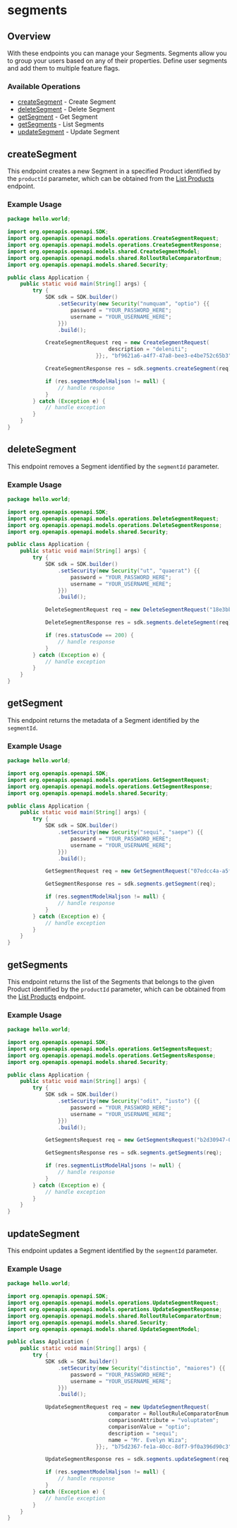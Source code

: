 # segments

## Overview

With these endpoints you can manage your Segments.
Segments allow you to group your users based on any of their properties. Define user segments and add them to multiple feature flags.

### Available Operations

* [createSegment](#createsegment) - Create Segment
* [deleteSegment](#deletesegment) - Delete Segment
* [getSegment](#getsegment) - Get Segment
* [getSegments](#getsegments) - List Segments
* [updateSegment](#updatesegment) - Update Segment

## createSegment

This endpoint creates a new Segment in a specified Product 
identified by the `productId` parameter, which can be obtained from the [List Products](#operation/get-products) endpoint.

### Example Usage

```java
package hello.world;

import org.openapis.openapi.SDK;
import org.openapis.openapi.models.operations.CreateSegmentRequest;
import org.openapis.openapi.models.operations.CreateSegmentResponse;
import org.openapis.openapi.models.shared.CreateSegmentModel;
import org.openapis.openapi.models.shared.RolloutRuleComparatorEnum;
import org.openapis.openapi.models.shared.Security;

public class Application {
    public static void main(String[] args) {
        try {
            SDK sdk = SDK.builder()
                .setSecurity(new Security("numquam", "optio") {{
                    password = "YOUR_PASSWORD_HERE";
                    username = "YOUR_USERNAME_HERE";
                }})
                .build();

            CreateSegmentRequest req = new CreateSegmentRequest(                new CreateSegmentModel(RolloutRuleComparatorEnum.NUMBER_LESS_OR_EQUALS, "ex", "repellat", "quae") {{
                                description = "deleniti";
                            }};, "bf9621a6-a4f7-47a8-bee3-e4be752c65b3");            

            CreateSegmentResponse res = sdk.segments.createSegment(req);

            if (res.segmentModelHaljson != null) {
                // handle response
            }
        } catch (Exception e) {
            // handle exception
        }
    }
}
```

## deleteSegment

This endpoint removes a Segment identified by the `segmentId` parameter.

### Example Usage

```java
package hello.world;

import org.openapis.openapi.SDK;
import org.openapis.openapi.models.operations.DeleteSegmentRequest;
import org.openapis.openapi.models.operations.DeleteSegmentResponse;
import org.openapis.openapi.models.shared.Security;

public class Application {
    public static void main(String[] args) {
        try {
            SDK sdk = SDK.builder()
                .setSecurity(new Security("ut", "quaerat") {{
                    password = "YOUR_PASSWORD_HERE";
                    username = "YOUR_USERNAME_HERE";
                }})
                .build();

            DeleteSegmentRequest req = new DeleteSegmentRequest("18e3bb91-c8d9-475e-8e84-19d8f84f144f");            

            DeleteSegmentResponse res = sdk.segments.deleteSegment(req);

            if (res.statusCode == 200) {
                // handle response
            }
        } catch (Exception e) {
            // handle exception
        }
    }
}
```

## getSegment

This endpoint returns the metadata of a Segment
identified by the `segmentId`.

### Example Usage

```java
package hello.world;

import org.openapis.openapi.SDK;
import org.openapis.openapi.models.operations.GetSegmentRequest;
import org.openapis.openapi.models.operations.GetSegmentResponse;
import org.openapis.openapi.models.shared.Security;

public class Application {
    public static void main(String[] args) {
        try {
            SDK sdk = SDK.builder()
                .setSecurity(new Security("sequi", "saepe") {{
                    password = "YOUR_PASSWORD_HERE";
                    username = "YOUR_USERNAME_HERE";
                }})
                .build();

            GetSegmentRequest req = new GetSegmentRequest("07edcc4a-a5f3-4cab-9905-a972e0567282");            

            GetSegmentResponse res = sdk.segments.getSegment(req);

            if (res.segmentModelHaljson != null) {
                // handle response
            }
        } catch (Exception e) {
            // handle exception
        }
    }
}
```

## getSegments

This endpoint returns the list of the Segments that belongs to the given Product identified by the
`productId` parameter, which can be obtained from the [List Products](#operation/get-products) endpoint.

### Example Usage

```java
package hello.world;

import org.openapis.openapi.SDK;
import org.openapis.openapi.models.operations.GetSegmentsRequest;
import org.openapis.openapi.models.operations.GetSegmentsResponse;
import org.openapis.openapi.models.shared.Security;

public class Application {
    public static void main(String[] args) {
        try {
            SDK sdk = SDK.builder()
                .setSecurity(new Security("odit", "iusto") {{
                    password = "YOUR_PASSWORD_HERE";
                    username = "YOUR_USERNAME_HERE";
                }})
                .build();

            GetSegmentsRequest req = new GetSegmentsRequest("b2d30947-0bf7-4a4f-a87c-f535a6fae54e");            

            GetSegmentsResponse res = sdk.segments.getSegments(req);

            if (res.segmentListModelHaljsons != null) {
                // handle response
            }
        } catch (Exception e) {
            // handle exception
        }
    }
}
```

## updateSegment

This endpoint updates a Segment identified by the `segmentId` parameter.

### Example Usage

```java
package hello.world;

import org.openapis.openapi.SDK;
import org.openapis.openapi.models.operations.UpdateSegmentRequest;
import org.openapis.openapi.models.operations.UpdateSegmentResponse;
import org.openapis.openapi.models.shared.RolloutRuleComparatorEnum;
import org.openapis.openapi.models.shared.Security;
import org.openapis.openapi.models.shared.UpdateSegmentModel;

public class Application {
    public static void main(String[] args) {
        try {
            SDK sdk = SDK.builder()
                .setSecurity(new Security("distinctio", "maiores") {{
                    password = "YOUR_PASSWORD_HERE";
                    username = "YOUR_USERNAME_HERE";
                }})
                .build();

            UpdateSegmentRequest req = new UpdateSegmentRequest(                new UpdateSegmentModel() {{
                                comparator = RolloutRuleComparatorEnum.SEM_VER_LESS;
                                comparisonAttribute = "voluptatem";
                                comparisonValue = "optio";
                                description = "sequi";
                                name = "Mr. Evelyn Wiza";
                            }};, "b75d2367-fe1a-40cc-8df7-9f0a396d90c3");            

            UpdateSegmentResponse res = sdk.segments.updateSegment(req);

            if (res.segmentModelHaljson != null) {
                // handle response
            }
        } catch (Exception e) {
            // handle exception
        }
    }
}
```
